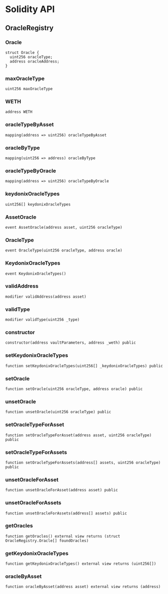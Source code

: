 # Solidity API

## OracleRegistry

### Oracle

```solidity
struct Oracle {
  uint256 oracleType;
  address oracleAddress;
}
```

### maxOracleType

```solidity
uint256 maxOracleType
```

### WETH

```solidity
address WETH
```

### oracleTypeByAsset

```solidity
mapping(address => uint256) oracleTypeByAsset
```

### oracleByType

```solidity
mapping(uint256 => address) oracleByType
```

### oracleTypeByOracle

```solidity
mapping(address => uint256) oracleTypeByOracle
```

### keydonixOracleTypes

```solidity
uint256[] keydonixOracleTypes
```

### AssetOracle

```solidity
event AssetOracle(address asset, uint256 oracleType)
```

### OracleType

```solidity
event OracleType(uint256 oracleType, address oracle)
```

### KeydonixOracleTypes

```solidity
event KeydonixOracleTypes()
```

### validAddress

```solidity
modifier validAddress(address asset)
```

### validType

```solidity
modifier validType(uint256 _type)
```

### constructor

```solidity
constructor(address vaultParameters, address _weth) public
```

### setKeydonixOracleTypes

```solidity
function setKeydonixOracleTypes(uint256[] _keydonixOracleTypes) public
```

### setOracle

```solidity
function setOracle(uint256 oracleType, address oracle) public
```

### unsetOracle

```solidity
function unsetOracle(uint256 oracleType) public
```

### setOracleTypeForAsset

```solidity
function setOracleTypeForAsset(address asset, uint256 oracleType) public
```

### setOracleTypeForAssets

```solidity
function setOracleTypeForAssets(address[] assets, uint256 oracleType) public
```

### unsetOracleForAsset

```solidity
function unsetOracleForAsset(address asset) public
```

### unsetOracleForAssets

```solidity
function unsetOracleForAssets(address[] assets) public
```

### getOracles

```solidity
function getOracles() external view returns (struct OracleRegistry.Oracle[] foundOracles)
```

### getKeydonixOracleTypes

```solidity
function getKeydonixOracleTypes() external view returns (uint256[])
```

### oracleByAsset

```solidity
function oracleByAsset(address asset) external view returns (address)
```

